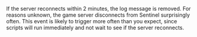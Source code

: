 If the server reconnects within 2 minutes, the log message is removed. For reasons unknown, the game server disconnects from Sentinel surprisingly often. This event is likely to trigger more often than you expect, since scripts will run immediately and not wait to see if the server reconnects.
